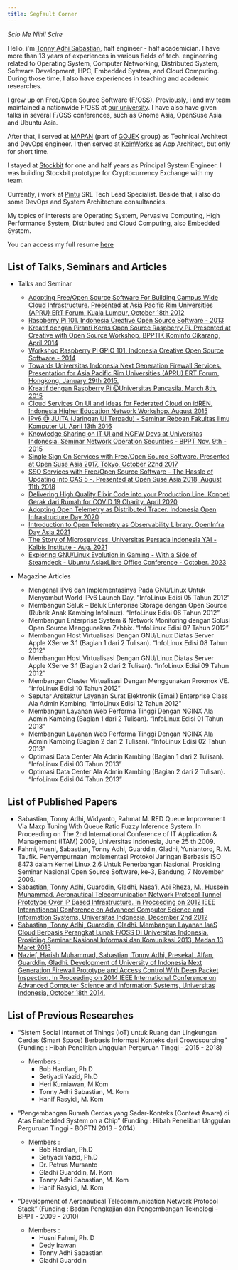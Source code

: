 ```yaml
---
title: Segfault Corner
---
```


*Scio Me Nihil Scire*

Hello, i'm [Tonny Adhi Sabastian](mailto:tonny@segmentationfault.xyz), half engineer - half academician.
I have more than 13 years of experiences in various fields of tech. engineering related to Operating System, Computer Networking,
Distributed System, Software Development, HPC, Embedded System, and Cloud Computing.
During those time, I also have experiences in teaching and academic researches.

I grew up on Free/Open Source Software (F/OSS). Previously, i and my team maintained a nationwide F/OSS at [our university](http://kambing.ui.ac.id).
I have also have given talks in several F/OSS conferences, such as Gnome Asia, OpenSuse Asia and Ubuntu Asia.

After that, i served at [MAPAN](https://mapan.io) (part of [GOJEK](https://gojek.com) group) as Technical Architect and DevOps engineer. I then served at [KoinWorks](https://koinworks.com) as App Architect, but only for short time.

I stayed at [Stockbit](https://stockbit.com) for one and half years as Principal System Engineer. I was building Stockbit prototype for Cryptocurrency Exchange with my team.

Currently, i work at [Pintu](https://pintu.co.id) SRE Tech Lead Specialist. Beside that, i also do some DevOps and  System Architecture consultancies.

My topics of interests are Operating System, Pervasive Computing, High Performance System, Distributed and Cloud Computing, also Embedded System.

You can access my full resume [here](https://docs.google.com/document/d/1rtork8KJbKw5-J9YK7RV49-pySj1yx_TIZR_RdPB86Y)

## List of Talks, Seminars and Articles
+ Talks and Seminar
  - [Adopting Free/Open Source Software For Building Campus Wide Cloud Infrastructure. Presented at Asia Pacific Rim Universities (APRU) ERT Forum, Kuala Lumpur, October 18th 2012](https://docs.google.com/presentation/d/1OUi3ibi3aiZJZaXE5G1YZZ-JDzpkbMXyXvIFdWceGDA/edit?usp=sharing)
  - [Raspberry Pi 101. Indonesia Creative Open Source Software - 2013](https://docs.google.com/presentation/d/1BWj7AP86Zeitbj5WTZgFYYPeY0y4Q_O6aYYN1DC1ATc/edit?usp=sharing)
  - [Kreatif dengan Piranti Keras Open Source Raspberry Pi. Presented at Creative with Open Source Workshop, BPPTIK Kominfo Cikarang, April 2014](https://docs.google.com/presentation/d/1GspMhgJPHKNK3gczNdoDFuMDa1AQpAim08fZaKSRGsQ/edit?usp=sharing)
  - [Workshop Raspberry Pi GPIO 101. Indonesia Creative Open Source Software - 2014](https://docs.google.com/presentation/d/1zNrqOwsA_sA8y2vDKQMIrMqhABJcGrs9key560QVJMY/edit?usp=sharing)
  - [Towards Universitas Indonesia Next Generation Firewall Services. Presentation for Asia Pacific Rim Universities (APRU) ERT Forum, Hongkong, January 29th 2015.](https://docs.google.com/presentation/d/1qQHtt1IOMm6T42Ezi0vIpmJOOqvNW_1DAzBCUU6i1xg/edit?usp=sharing)
  - [Kreatif dengan Raspberry Pi @Universitas Pancasila. March 8th, 2015](https://docs.google.com/presentation/d/1txOMYGe4PBNV6MDhHCVTQhHRDT7eCURV3792y6Ad_B4/edit?usp=sharing)
  - [Cloud Services On UI and Ideas for Federated Cloud on idREN. Indonesia Higher Education Network Workshop. August 2015](https://docs.google.com/presentation/d/1EYwPpj7BhXDgpkci-gycR-BeE8kZNdj-qvK4jMW-NFM/edit?usp=sharing)
  - [IPv6 @ JUITA (Jaringan UI Terpadu) - Seminar Reboan Fakultas Ilmu Komputer UI, April 13th 2016](https://docs.google.com/presentation/d/1FP3fXNK5_rBPLSzVyZQGfxJs5Ol9ijxuE5_E25QShV0/edit?usp=sharing)
  - [Knowledge Sharing on IT UI and NGFW Devs at Universitas Indonesia. Seminar Network Operation Securities - BPPT Nov. 9th - 2015](https://docs.google.com/presentation/d/1xaeccldlNpbhNH3M3JVIvc0wj0K7jlShfy61wMU7iyU/edit?usp=sharing)
  - [Single Sign On Services with Free/Open Source Software. Presented at Open Suse Asia 2017, Tokyo, October 22nd 2017](https://docs.google.com/presentation/d/15DlO670wIzGYaGMhKcW9aGANr2O15UTYSKsiKL0oMQE/edit?usp=sharing)
  - [SSO Services with Free/Open Source Software - The Hassle of Updating into CAS 5 -. Presented at Open Suse Asia 2018, August 11th 2018](https://docs.google.com/presentation/d/1RLGpHnNjacjwh35vJIc9pwj8muzTlBK874wLBKACGkU/edit?usp=sharing)
  - [Delivering High Quality Elixir Code into your Production Line. Konpeti Gerak dari Rumah for COVID 19 Charity. April 2020](https://docs.google.com/presentation/d/1FIQCjWOEBa5YyyufhTZ35TgX6osfjzZKfRUJqtAy6sE/edit?usp=sharing)
  - [Adopting Open Telemetry as Distributed Tracer. Indonesia Open Infrastructure Day 2020](https://www.slideshare.net/tonnysabastian/adopting-open-telemetry-as-distributed-tracer-on-your-microservices-at-kubernetes)
  - [Introduction to Open Telemetry as Observability Library. OpenInfra Day Asia 2021](https://www.slideshare.net/tonnysabastian/introduction-to-open-telemetry-as-observability-library)
  - [The Story of Microservices. Universitas Persada Indonesia YAI - Kalbis Institute - Aug. 2021](https://www.slideshare.net/tonnysabastian/thestoryofmicroservicesyaikalbispdf)
  - [Exploring GNU/Linux Evolution in Gaming - With a Side of Steamdeck - Ubuntu AsiaxLibre Office Conference - October. 2023](https://docs.google.com/presentation/d/1VtRLPfc_S29vKXWc4oHlhDpbntVQvORv1MxQdSqeXJc/edit?usp=sharing)

+ Magazine Articles
  - Mengenal IPv6 dan Implementasinya Pada GNU/Linux Untuk Menyambut World IPv6 Launch Day. “InfoLinux Edisi 05 Tahun 2012”
  - Membangun Seluk – Beluk Enterprise Storage dengan Open Source (Rubrik Anak Kambing Infolinux). “InfoLinux Edisi 06 Tahun 2012”
  - Membangun Enterprise System & Network Monitoring dengan Solusi Open Source Menggunakan Zabbix. “InfoLinux Edisi 07 Tahun 2012”
  - Membangun Host Virtualisasi Dengan GNU/Linux Diatas Server Apple XServe 3.1 (Bagian 1 dari 2 Tulisan). “InfoLinux Edisi 08 Tahun 2012”
  - Membangun Host Virtualisasi Dengan GNU/Linux Diatas Server Apple XServe 3.1 (Bagian 2 dari 2 Tulisan). “InfoLinux Edisi 09 Tahun 2012”
  - Membangun Cluster Virtualisasi Dengan Menggunakan Proxmox VE. “InfoLinux Edisi 10 Tahun 2012”
  - Seputar Arsitektur Layanan Surat Elektronik (Email) Enterprise Class Ala Admin Kambing. “InfoLinux Edisi 12 Tahun 2012”
  - Membangun Layanan Web Performa Tinggi Dengan NGINX Ala Admin Kambing (Bagian 1 dari 2 Tulisan). “InfoLinux Edisi 01 Tahun 2013”
  - Membangun Layanan Web Performa Tinggi Dengan NGINX Ala Admin Kambing (Bagian 2 dari 2 Tulisan). “InfoLinux Edisi 02 Tahun 2013”
  - Optimasi Data Center Ala Admin Kambing (Bagian 1 dari 2 Tulisan). “InfoLinux Edisi 03 Tahun 2013”
  - Optimasi Data Center Ala Admin Kambing (Bagian 2 dari 2 Tulisan). “InfoLinux Edisi 04 Tahun 2013”

## List of Published Papers
 - Sabastian, Tonny Adhi, Widyanto, Rahmat M.  RED Queue Improvement Via Maxp Tuning With Queue Ratio Fuzzy Inference System. In Proceeding on The 2nd International Conference of IT Application &   Management (ITAM) 2009, Universitas Indonesia, June 25 th 2009.
 - Fahmi, Husni, Sabastian, Tonny Adhi, Guarddin, Gladhi, Yuniantoro, R. M. Taufik. Penyempurnaan Implementasi Protokol Jaringan Berbasis ISO 8473 dalam Kernel   Linux 2.6 Untuk Penerbangan Nasional. Prosiding Seminar Nasional Open Source Software, ke-3, Bandung, 7 November 2009.
 - [Sabastian, Tonny Adhi, Guarddin, Gladhi, Nasa’i, Abi Rheza, M., Hussein Muhammad. Aeronautical Telecomunication Network Protocol Tunnel Prototype Over IP Based Infrastructure. In Proceeding on  2012 IEEE Internationcal Conference on Advanced Computer Science and Information Systems, Universitas Indonesia, December 2nd 2012](https://ieeexplore.ieee.org/document/6468748)
 - [Sabastian, Tonny Adhi, Guarddin, Gladhi. Membangun Layanan IaaS Cloud Berbasis Perangkat Lunak F/OSS Di Universitas Indonesia. Prosiding Seminar Nasional Informasi dan Komunikasi 2013, Medan 13 Maret 2013](http://www.informatika.unsyiah.ac.id/tfa/pdf/papers/SNASTIKOM-2013-Prosiding-Vol-1.pdf)
- [Nazief, Harish Muhammad, Sabastian, Tonny Adhi, Presekal, Alfan, Guarddin, Gladhi. Development of University of Indonesia Next Generation Firewall Prototype and Access Control With Deep Packet Inspection. In Proceeding on 2014 IEEE International Conference on Advanced Computer Science and Information Systems, Universitas Indonesia, October 18th 2014.](https://ieeexplore.ieee.org/document/7065869)

## List of Previous Researches
+ “Sistem Social Internet of Things (IoT) untuk Ruang dan Lingkungan Cerdas (Smart Space) Berbasis Informasi Konteks dari Crowdsourcing” (Funding : Hibah Penelitian Unggulan Perguruan Tinggi - 2015 - 2018)
   - Members  :
     - Bob Hardian, Ph.D
     - Setiyadi Yazid, Ph.D
     - Heri Kurniawan, M.Kom
     - Tonny Adhi Sabastian, M. Kom
     - Hanif Rasyidi, M. Kom

+ “Pengembangan Rumah Cerdas yang Sadar-Konteks (Context Aware) di Atas Embedded System on a Chip” (Funding   : Hibah Penelitian Unggulan Perguruan Tinggi - BOPTN 2013 - 2014)
  - Members :
    - Bob Hardian, Ph.D
    - Setiyadi Yazid, Ph.D
    - Dr. Petrus Mursanto
    - Gladhi Guarddin, M. Kom
    - Tonny Adhi Sabastian, M. Kom
    - Hanif Rasyidi, M. Kom

+ “Development of Aeronautical Telecommunication Network Protocol Stack” (Funding : Badan Pengkajian dan Pengembangan Teknologi - BPPT - 2009 - 2010)
   - Members :
     - Husni Fahmi, Ph. D
     - Dedy Irawan
     - Tonny Adhi Sabastian
     - Gladhi Guarddin
